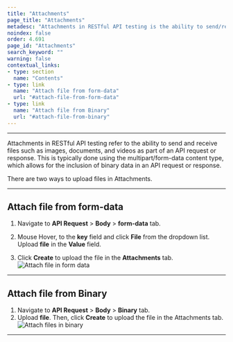 ```yaml
---
title: "Attachments"
page_title: "Attachments"
metadesc: "Attachments in RESTful API testing is the ability to send/receive files such as images, docs, and videos as part of an API request or response"
noindex: false
order: 4.691
page_id: "Attachments"
search_keyword: ""
warning: false
contextual_links:
- type: section
  name: "Contents" 
- type: link
  name: "Attach file from form-data"
  url: "#attach-file-from-form-data"
- type: link
  name: "Attach file from Binary"
  url: "#attach-file-from-binary"
---
```


---

Attachments in RESTful API testing refer to the ability to send and receive files such as images, documents, and videos as part of an API request or response. This is typically done using the multipart/form-data content type, which allows for the inclusion of binary data in an API request or response. 

There are two ways to upload files in Attachments.

---

## **Attach file from form-data**

1. Navigate to **API Request** > **Body** > **form-data** tab.

2. Mouse Hover, to the **key** field and click **File** from the dropdown list. Upload **file** in the **Value** field.

3. Click **Create** to upload the file in the **Attachments** tab. ![Attach file in form data](https://s3.amazonaws.com/static-docs.testsigma.com/new_images/projects/overview/attachment_formdata_restapi.gif)

---

## **Attach file from Binary**

1. Navigate to **API Request** > **Body** > **Binary** tab.
2. Upload **file**. Then, click **Create** to upload the file in the Attachments tab. ![Attach files in binary](https://s3.amazonaws.com/static-docs.testsigma.com/new_images/projects/overview/attachment_binary_restapi.gif)

---
